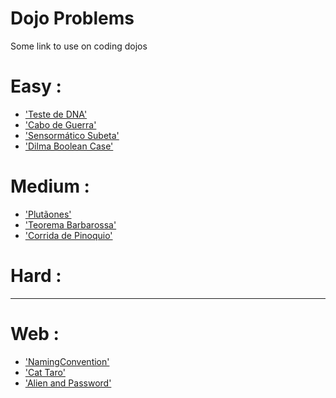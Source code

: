 # Dojo Problems
Some link to use on coding dojos


Easy :
=====
* ['Teste de DNA'](https://github.com/jonatasemidio/dojo_problems/blob/master/testededna.md)
* ['Cabo de Guerra'](https://github.com/jonatasemidio/dojo_problems/blob/master/cabo-de-guerra.md)
* ['Sensormático Subeta'](https://github.com/jonatasemidio/dojo_problems/blob/master/sensormatico_subeta.md)
* ['Dilma Boolean Case'](#)

Medium :
=======
* ['Plutãones'](https://github.com/jonatasemidio/dojo_problems/blob/master/plutanes.md)
* ['Teorema Barbarossa'](https://github.com/jonatasemidio/dojo_problems/blob/master/teorema_barbarossa.md)
* ['Corrida de Pinoquio'](https://github.com/jonatasemidio/dojo_problems/blob/master/corrida-de-pinoquio.md)

Hard :
=====

---

Web :
=====
* ['NamingConvention'](http://community.topcoder.com/stat?c=problem_statement&pm=13521)
* ['Cat Taro'](http://community.topcoder.com/stat?c=problem_statement&pm=13006)
* ['Alien and Password'](http://community.topcoder.com/stat?c=problem_statement&pm=12950)

